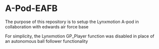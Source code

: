 # A-Pod-EAFB
The purpose of this repository is to setup the Lynxmotion A-pod in collaboration with edwards air force base

For simplicity, the Lynxmotion GP_Player function was disabled in place of an autonomous ball follower functionality
